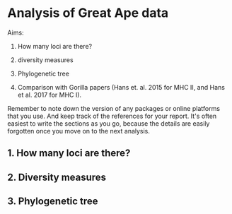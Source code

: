 # Analysis of Great Ape data

Aims: 

1. How many loci are there? 

2. diversity measures

3. Phylogenetic tree

4. Comparison with Gorilla papers (Hans et. al. 2015 for MHC II, and Hans et al. 2017 for MHC I). 

Remember to note down the version of any packages or online platforms that you use. And keep track of the references for your report. 
It's often easiest to write the sections as you go, because the details are easily forgotten once you move on to the next analysis. 


## 1. How many loci are there? 



## 2. Diversity measures




## 3. Phylogenetic tree


